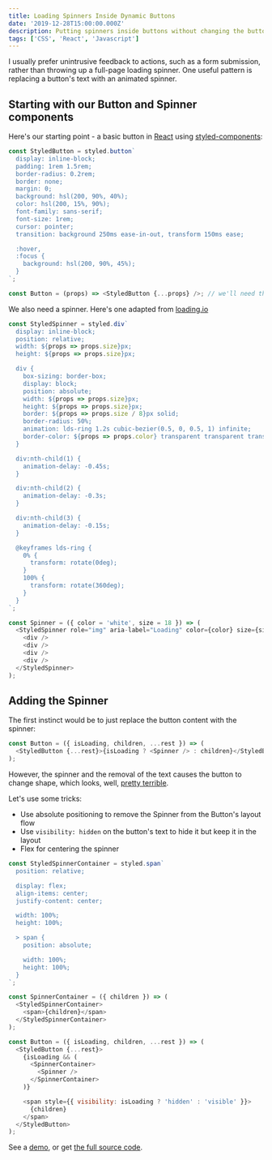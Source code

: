 ```yaml
---
title: Loading Spinners Inside Dynamic Buttons
date: '2019-12-28T15:00:00.000Z'
description: Putting spinners inside buttons without changing the button's size.
tags: ['CSS', 'React', 'Javascript']
---
```


I usually prefer unintrusive feedback to actions, such as a form submission, rather than throwing
up a full-page loading spinner. One useful pattern is replacing a button's text with an animated spinner. 

## Starting with our Button and Spinner components

Here's our starting point - a basic button in [React](https://reactjs.org/) using [styled-components](https://www.styled-components.com/):

```javascript
const StyledButton = styled.button`
  display: inline-block;
  padding: 1rem 1.5rem;
  border-radius: 0.2rem;
  border: none;
  margin: 0;
  background: hsl(200, 90%, 40%);
  color: hsl(200, 15%, 90%);
  font-family: sans-serif;
  font-size: 1rem;
  cursor: pointer;
  transition: background 250ms ease-in-out, transform 150ms ease;

  :hover,
  :focus {
    background: hsl(200, 90%, 45%);
  }
`;

const Button = (props) => <StyledButton {...props} />; // we'll need this later!
```

We also need a spinner. Here's one adapted from [loading.io](https://loading.io/css/)

```javascript
const StyledSpinner = styled.div`
  display: inline-block;
  position: relative;
  width: ${props => props.size}px;
  height: ${props => props.size}px;

  div {
    box-sizing: border-box;
    display: block;
    position: absolute;
    width: ${props => props.size}px;
    height: ${props => props.size}px;
    border: ${props => props.size / 8}px solid;
    border-radius: 50%;
    animation: lds-ring 1.2s cubic-bezier(0.5, 0, 0.5, 1) infinite;
    border-color: ${props => props.color} transparent transparent transparent;
  }

  div:nth-child(1) {
    animation-delay: -0.45s;
  }

  div:nth-child(2) {
    animation-delay: -0.3s;
  }

  div:nth-child(3) {
    animation-delay: -0.15s;
  }

  @keyframes lds-ring {
    0% {
      transform: rotate(0deg);
    }
    100% {
      transform: rotate(360deg);
    }
  }
`;

const Spinner = ({ color = 'white', size = 18 }) => (
  <StyledSpinner role="img" aria-label="Loading" color={color} size={size}>
    <div /> 
    <div />
    <div />
    <div />
  </StyledSpinner>
);
```

## Adding the Spinner

The first instinct would be to just replace the button content with the spinner:

```javascript
const Button = ({ isLoading, children, ...rest }) => (
  <StyledButton {...rest}>{isLoading ? <Spinner /> : children}</StyledButton>
);
```

However, the spinner and the removal of the text causes the button to change shape, which looks,
well, [pretty terrible](/demos/?path=/story/buttons-in-spinners--naive-button-with-spinner).

Let's use some tricks:

* Use absolute positioning to remove the Spinner from the Button's layout flow 
* Use `visibility: hidden` on the button's text to hide it but keep it in the layout 
* Flex for centering the spinner

```javascript 
const StyledSpinnerContainer = styled.span`
  position: relative;

  display: flex;
  align-items: center;
  justify-content: center;

  width: 100%;
  height: 100%;

  > span {
    position: absolute;

    width: 100%;
    height: 100%;
  }
`;

const SpinnerContainer = ({ children }) => (
  <StyledSpinnerContainer>
    <span>{children}</span>
  </StyledSpinnerContainer>
);

const Button = ({ isLoading, children, ...rest }) => (
  <StyledButton {...rest}>
    {isLoading && (
      <SpinnerContainer>
        <Spinner />
      </SpinnerContainer>
    )}

    <span style={{ visibility: isLoading ? 'hidden' : 'visible' }}>
      {children}
    </span>
  </StyledButton>
);
```

See a [demo](/demos/?path=/story/buttons-in-spinners--button-with-spinner), or get [the full source code](https://github.com/AaronMoat/aaronmoat-blog/tree/master/stories/ButtonSpinners/final.jsx).
